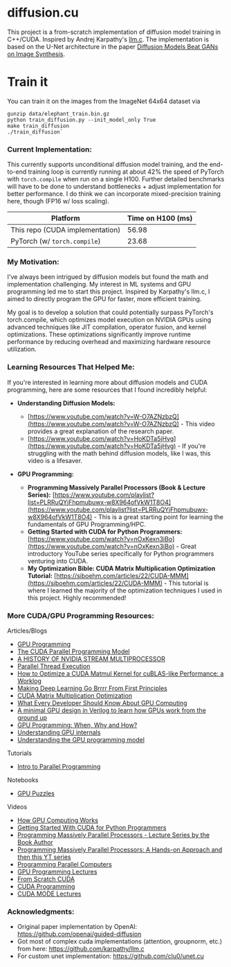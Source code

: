# diffusion.cu

This project is a from-scratch implementation of diffusion model training in C++/CUDA. Inspired by Andrej Karpathy's [llm.c](https://github.com/karpathy/llm.c). The implementation is based on the U-Net architecture in the paper [Diffusion Models Beat GANs on Image Synthesis](https://arxiv.org/abs/2105.05233).

# Train it 

You can train it on the images from the ImageNet 64x64 dataset via 

```
gunzip data/elephant_train.bin.gz 
python train_diffusion.py --init_model_only True 
make train_diffusion
./train_diffusion`
```

### **Current Implementation:**

This currently supports unconditional diffusion model training, and the end-to-end training loop is currently running at about 42% the speed of PyTorch with `torch.compile` when run on a single H100. Further detailed benchmarks will have to be done to understand bottlenecks + adjust implementation for better performance. I do think we can incorporate mixed-precision training here, though (FP16 w/ loss scaling).

| Platform                             | Time on H100 (ms) |
|--------------------------------------|-------------------|
| This repo (CUDA implementation)  | 56.98            |
| PyTorch (w/ `torch.compile`)         | 23.68             |


### **My Motivation:**

I've always been intrigued by diffusion models but found the math and implementation challenging. My interest in ML systems and GPU programming led me to start this project. Inspired by Karpathy's llm.c, I aimed to directly program the GPU for faster, more efficient training.

My goal is to develop a solution that could potentially surpass PyTorch's torch.compile, which optimizes model execution on NVIDIA GPUs using advanced techniques like JIT compilation, operator fusion, and kernel optimizations. These optimizations significantly improve runtime performance by reducing overhead and maximizing hardware resource utilization.


### Learning Resources That Helped Me:

If you're interested in learning more about diffusion models and CUDA programming, here are some resources that I found incredibly helpful:

 * **Understanding Diffusion Models:**
    - [https://www.youtube.com/watch?v=W-O7AZNzbzQ](https://www.youtube.com/watch?v=W-O7AZNzbzQ) - This video provides a great explanation of the research paper.
    - [https://www.youtube.com/watch?v=HoKDTa5jHvg](https://www.youtube.com/watch?v=HoKDTa5jHvg) - If you're struggling with the math behind diffusion models, like I was, this video is a lifesaver.
    
* **GPU Programming:**
    * **Programming Massively Parallel Processors (Book & Lecture Series):** [https://www.youtube.com/playlist?list=PLRRuQYjFhpmubuwx-w8X964ofVkW1T8O4](https://www.youtube.com/playlist?list=PLRRuQYjFhpmubuwx-w8X964ofVkW1T8O4) - This is a great starting point for learning the fundamentals of GPU Programming/HPC. 
    * **Getting Started with CUDA for Python Programmers:** [https://www.youtube.com/watch?v=nOxKexn3iBo](https://www.youtube.com/watch?v=nOxKexn3iBo) - Great introductory YouTube series specifically for Python programmers venturing into CUDA.
    * **My Optimization Bible: CUDA Matrix Multiplication Optimization Tutorial:** [https://siboehm.com/articles/22/CUDA-MMM](https://siboehm.com/articles/22/CUDA-MMM) - This tutorial is where I learned the majority of the optimization techniques I used in this project. Highly recommended!

### **More CUDA/GPU Programming Resources:**

Articles/Blogs

- [GPU Programming](https://enccs.github.io/gpu-programming/)
- [The CUDA Parallel Programming Model](https://fabiensanglard.net/cuda/)
- [A HISTORY OF NVIDIA STREAM MULTIPROCESSOR](https://fabiensanglard.net/cuda/index.html)
- [Parallel Thread Execution](https://docs.nvidia.com/cuda/parallel-thread-execution/index.html)
- [How to Optimize a CUDA Matmul Kernel for cuBLAS-like Performance: a Worklog](https://siboehm.com/articles/22/CUDA-MMM)
- [Making Deep Learning Go Brrrr From First Principles](https://horace.io/brrr_intro.html)
- [CUDA Matrix Multiplication Optimization](https://leimao.github.io/article/CUDA-Matrix-Multiplication-Optimization/)
- [What Every Developer Should Know About GPU Computing](https://codeconfessions.substack.com/p/gpu-computing)
- [A minimal GPU design in Verilog to learn how GPUs work from the ground up](https://github.com/adam-maj/tiny-gpu)
- [GPU Programming: When, Why and How?](https://enccs.github.io/gpu-programming/)
- [Understanding GPU internals](https://cmeraki.github.io/gpu-part1.html)
- [Understanding the GPU programming model](https://cmeraki.github.io/gpu-part2.html)
  
Tutorials 
- [Intro to Parallel Programming](https://developer.nvidia.com/udacity-cs344-intro-parallel-programming)

Notebooks
- [GPU Puzzles](https://github.com/srush/GPU-Puzzles)
  
Videos 
- [How GPU Computing Works](https://www.youtube.com/watch?v=3l10o0DYJXg)
- [Getting Started With CUDA for Python Programmers](https://youtu.be/nOxKexn3iBo?si=nung2_X-TXsnK4YK)
- [Programming Massively Parallel Processors - Lecture Series by the Book Author](https://www.youtube.com/playlist?list=PLRRuQYjFhpmubuwx-w8X964ofVkW1T8O4)
- [Programming Massively Parallel Processors: A Hands-on Approach and then this YT series](https://m.youtube.com/playlist?list=PL6RdenZrxrw-zNX7uuGppWETdxt_JxdMj&si=ZqKCQgFef-v3JBv8)
- [Programming Parallel Computers](https://youtube.com/playlist?list=PL2RY7P3JxZN-Pz1nwvnoJ9uEHmOmv4jmi&si=-7hc_4fQfFrMc8VZ)
- [GPU Programming Lectures](https://youtube.com/playlist?list=PL3xCBlatwrsXCGW4SfEoLzKiMSUCE7S_X&si=2vIw6R0JpZjBt8pR)
- [From Scratch CUDA](https://youtube.com/playlist?list=PLxNPSjHT5qvvwoy6KXzUbLaF5A8NdJvuo&si=rvc52nc-VAPVwhNh)
- [CUDA Programming](https://www.youtube.com/watch?v=xwbD6fL5qC8)
- [CUDA MODE Lectures](https://www.youtube.com/@CUDAMODE/videos)


### **Acknowledgments:**
- Original paper implementation by OpenAI: https://github.com/openai/guided-diffusion
- Got most of complex cuda implementations (attention, groupnorm, etc.) from here: https://github.com/karpathy/llm.c
- For custom unet implementation: https://github.com/clu0/unet.cu
